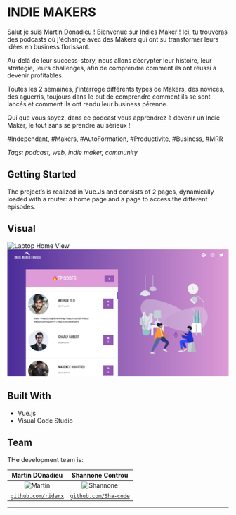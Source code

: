 # INDIE MAKERS

Salut je suis Martin Donadieu ! Bienvenue sur Indies Maker ! Ici, tu trouveras des podcasts où j'échange avec des Makers qui ont su transformer leurs idées en business florissant.

Au-delà de leur success-story, nous allons décrypter leur histoire, leur stratégie, leurs challenges, afin de comprendre comment ils ont réussi à devenir profitables.

Toutes les 2 semaines, j'interroge différents types de Makers, des novices, des aguerris, toujours dans le but de comprendre comment ils se sont lancés et comment ils ont rendu leur business pérenne.

Qui que vous soyez, dans ce podcast vous apprendrez à devenir un Indie Maker, le tout sans se prendre au sérieux !

#Independant, #Makers, #AutoFormation, #Productivite, #Business, #MRR

*Tags: podcast, web, indie maker, community*

## Getting Started

The project’s is realized in Vue.Js and consists of 2 pages, dynamically loaded with a router: a home page and a page to access the different episodes.

## Visual

![Laptop Home View](./public/assets/home.png)
![Laptop Podcasts View](./public/assets/podcasts.png)

## Built With
- Vue.js  
- Visual Code Studio

## Team

THe development team is: 


| Martin DOnadieu | Shannone Controu | 
| :---: |:---:|
| ![Martin](https://avatars0.githubusercontent.com/u/4084527?s=460&v=4)| ![Shannone](https://avatars1.githubusercontent.com/u/55744480?s=460&v=4)| 
| <a href="https://github.com/riderx" target="_blank">`github.com/riderx`</a> | <a href="https://github.com/Sha-code" target="_blank">`github.com/Sha-code`</a> |

---


